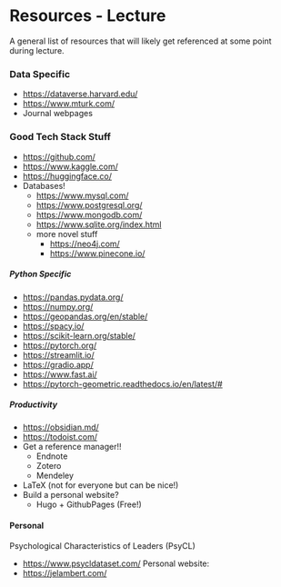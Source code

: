 # Resources - Lecture
A general list of resources that will likely get referenced at some point during lecture.

### Data Specific
* https://dataverse.harvard.edu/
* https://www.mturk.com/
* Journal webpages

### Good Tech Stack Stuff
* https://github.com/
* https://www.kaggle.com/
* https://huggingface.co/
* Databases! 
    - https://www.mysql.com/
    - https://www.postgresql.org/
    - https://www.mongodb.com/
    - https://www.sqlite.org/index.html
    - more novel stuff
        - https://neo4j.com/
        - https://www.pinecone.io/

##### Python Specific
* https://pandas.pydata.org/
* https://numpy.org/
* https://geopandas.org/en/stable/
* https://spacy.io/
* https://scikit-learn.org/stable/
* https://pytorch.org/
* https://streamlit.io/
* https://gradio.app/
* https://www.fast.ai/
* https://pytorch-geometric.readthedocs.io/en/latest/#
 
##### Productivity
* https://obsidian.md/
* https://todoist.com/
* Get a reference manager!!
    - Endnote
    - Zotero
    - Mendeley
* LaTeX (not for everyone but can be nice!)
* Build a personal website? 
    - Hugo + GithubPages (Free!)

#### Personal
Psychological Characteristics of Leaders (PsyCL)
* https://www.psycldataset.com/
Personal website:
* https://jelambert.com/
